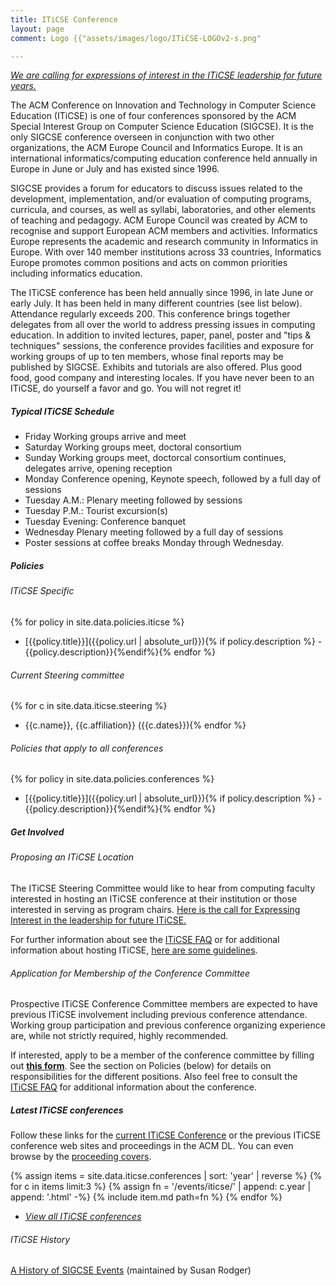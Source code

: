 ```yaml
---
title: ITiCSE Conference
layout: page
comment: Logo {{"assets/images/logo/ITiCSE-LOGOv2-s.png"

---
```


*[We are calling for expressions of interest in the ITiCSE
leadership for future years.](interesthosting.html)*

The ACM Conference on Innovation and Technology in Computer Science Education (ITiCSE) is one of four conferences sponsored by the ACM Special Interest Group on Computer Science Education (SIGCSE). It is the only SIGCSE conference overseen in conjunction with two other organizations, the ACM Europe Council and Informatics Europe. It is an international informatics/computing education conference held annually in Europe in June or July and has existed since 1996.

SIGCSE provides a forum for educators to discuss issues related to the development, implementation, and/or evaluation of computing programs, curricula, and courses, as well as syllabi, laboratories, and other elements of teaching and pedagogy. ACM Europe Council was created by ACM to recognise and support European ACM members and activities. Informatics Europe represents the academic and research community in Informatics in Europe. With over 140 member institutions across 33 countries, Informatics Europe promotes common positions and acts on common priorities including informatics education.


The ITiCSE conference has been held annually since 1996, in late June or early July. It has been held in many different countries (see list below). Attendance regularly exceeds 200. This conference brings together delegates from all over the world to address pressing issues in computing education. In addition to invited lectures, paper, panel, poster and \"tips & techniques\" sessions, the conference provides facilities and exposure for working groups of up to ten members, whose final reports may be published by SIGCSE. Exhibits and tutorials are also offered. Plus good food, good company and interesting locales. If you have never been to an ITiCSE, do yourself a favor and go. You will not regret it!

##### Typical ITiCSE Schedule

- Friday Working groups arrive and meet
- Saturday Working groups meet, doctoral consortium
- Sunday Working groups meet, doctorcal consortium continues, delegates arrive, opening reception
- Monday Conference opening, Keynote speech, followed by a full day of sessions
- Tuesday A.M.: Plenary meeting followed by sessions
- Tuesday P.M.: Tourist excursion(s)
- Tuesday Evening: Conference banquet
- Wednesday Plenary meeting followed by a full day of sessions
- Poster sessions at coffee breaks Monday through Wednesday.

##### Policies
###### ITiCSE Specific

{% for policy in site.data.policies.iticse %}
- [{{policy.title}}]({{policy.url | absolute_url}}){% if policy.description %} - {{policy.description}}{%endif%}{% endfor %}

###### Current Steering committee

{% for c in site.data.iticse.steering %}
- {{c.name}}, {{c.affiliation}} ({{c.dates}}){% endfor %}


###### Policies that apply to all conferences

{% for policy in site.data.policies.conferences %}
- [{{policy.title}}]({{policy.url | absolute_url}}){% if policy.description %} - {{policy.description}}{%endif%}{% endfor %}

##### Get Involved
###### Proposing an ITiCSE Location

The ITiCSE Steering Committee would like to hear from computing
faculty interested in hosting an ITiCSE conference at their institution
or those interested in serving as program chairs. [Here is the call for
Expressing Interest in the leadership for future ITiCSE.](interesthosting.html)

For further information about see the [ITiCSE FAQ](https://iticse.acm.org/faq/) or for additional information about hosting ITiCSE, [here are some guidelines](host.html).

###### Application for Membership of the Conference Committee

Prospective ITiCSE Conference Committee members are expected to have previous ITiCSE involvement including previous conference attendance. Working group participation and previous conference organizing experience are, while not strictly required, highly recommended.

If interested, apply to be a member of the conference committee by filling out [**this form**](https://docs.google.com/forms/d/e/1FAIpQLSfskKUSpxSeUQxXvbEi-Q7L0St8_w04U0HhoZJcyT03WeeXGA/viewform).
See the section on Policies (below) for details on responsibilities for the different positions.
Also feel free to consult the [ITiCSE FAQ](https://iticse.acm.org/faq/) for additional information about the conference.

##### Latest ITiCSE conferences

Follow these links for the [current ITiCSE Conference](https://iticse.acm.org) or the previous ITiCSE conference web sites and proceedings in the ACM DL. You can even browse by the <a href="covers.html">proceeding covers</a>.

{% assign items = site.data.iticse.conferences | sort: 'year' | reverse %}
{% for c in items limit:3 %}
    {% assign fn = '/events/iticse/' | append: c.year | append: '.html' -%}
    {% include item.md path=fn %}
{% endfor %}
- <a href="conferences.html"><i>View all ITiCSE conferences</i></a>

###### ITiCSE History

[A History of SIGCSE Events](https://users.cs.duke.edu/~rodger/sigcseconferences.html)
(maintained by Susan Rodger)

